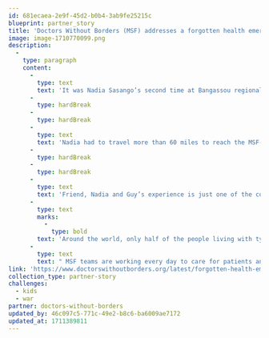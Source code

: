 ```yaml
---
id: 681ecaea-2e9f-45d2-b0b4-3ab9fe25215c
blueprint: partner_story
title: 'Doctors Without Borders (MSF) addresses a forgotten health emergency in the Central African Republic'
image: image-1710770099.png
description:
  -
    type: paragraph
    content:
      -
        type: text
        text: 'It was Nadia Sasango’s second time at Bangassou regional hospital in Mbomou prefecture, Central African Republic, with her two sons, four-year-old Guy, and 15-month-old Kaleb. Both times, Guy was in a diabetic coma.'
      -
        type: hardBreak
      -
        type: hardBreak
      -
        type: text
        text: 'Nadia had to travel more than 60 miles to reach the MSF-supported hospital because the hospitals near her home did not have the insulin needed to treat Guy’s type 1 diabetes. Fortunately, after several weeks of care, Guy was ready to go home. However, because he will need insulin for the rest of his life—which is only available from MSF at Bangassou Hospital—Nadia decided to move her family closer to the hospital to ensure her son has access to care.'
      -
        type: hardBreak
      -
        type: hardBreak
      -
        type: text
        text: 'Friend, Nadia and Guy’s experience is just one of the countless stories of our patients who would not otherwise have access to care without MSF. '
      -
        type: text
        marks:
          -
            type: bold
        text: 'Around the world, only half of the people living with type 1 diabetes have access to insulin.'
      -
        type: text
        text: " MSF teams are working every day to care for patients and ensure they can access the medication they need.\_"
link: 'https://www.doctorswithoutborders.org/latest/forgotten-health-emergency-central-african-republic?source=ADC2403U3D20&utm_source=SFMC&utm_medium=email&utm_campaign=2024-03-18-Medicine-is-Not-a-Luxury-ND-E2'
collection_type: partner-story
challenges:
  - kids
  - war
partner: doctors-without-borders
updated_by: 46c097c5-771c-49e2-b8c6-ba6009ae7172
updated_at: 1711389811
---
```

